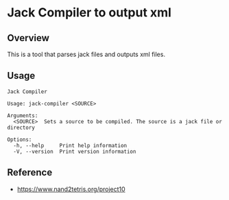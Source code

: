 # Jack Compiler to output xml

## Overview

This is a tool that parses jack files and outputs xml files.

## Usage

```shell
Jack Compiler

Usage: jack-compiler <SOURCE>

Arguments:
  <SOURCE>  Sets a source to be compiled. The source is a jack file or directory

Options:
  -h, --help     Print help information
  -V, --version  Print version information
```

## Reference

- https://www.nand2tetris.org/project10
